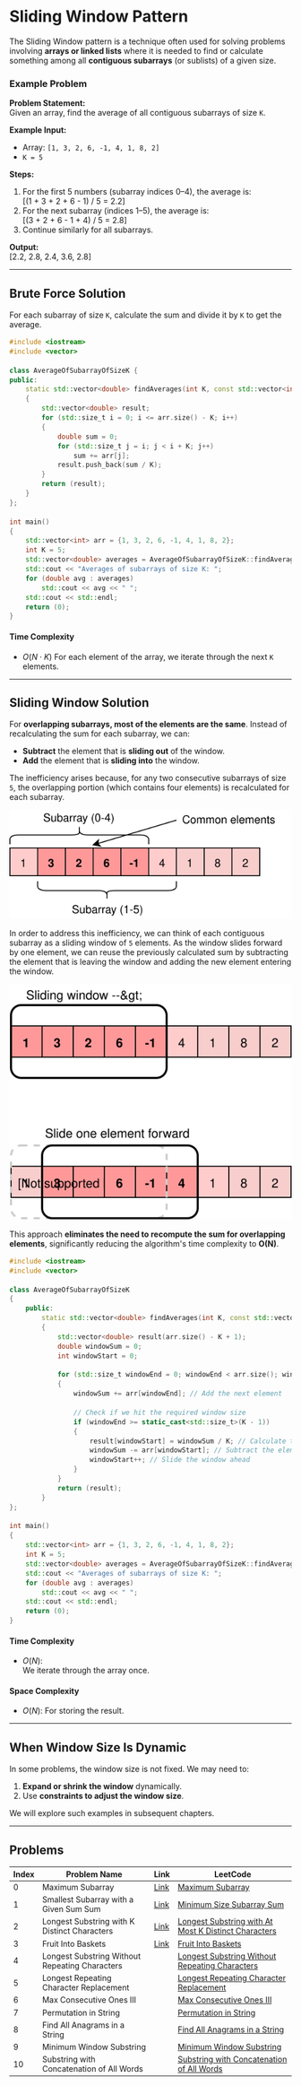 # Sliding Window Pattern

The Sliding Window pattern is a technique often used for solving problems involving **arrays or linked lists** where it is needed to find or calculate something among all **contiguous subarrays** (or sublists) of a given size.

### Example Problem

**Problem Statement:**  
Given an array, find the average of all contiguous subarrays of size `K`.

**Example Input:**
- Array: `[1, 3, 2, 6, -1, 4, 1, 8, 2]`
- `K = 5`

**Steps:**
1. For the first 5 numbers (subarray indices 0–4), the average is:  
   \[(1 + 3 + 2 + 6 - 1) / 5 = 2.2\]
2. For the next subarray (indices 1–5), the average is:  
   \[(3 + 2 + 6 - 1 + 4) / 5 = 2.8\]
3. Continue similarly for all subarrays.

**Output:**  
\[2.2, 2.8, 2.4, 3.6, 2.8\]

---

## Brute Force Solution  
For each subarray of size `K`, calculate the sum and divide it by `K` to get the average.

```cpp
#include <iostream>
#include <vector>

class AverageOfSubarrayOfSizeK {
public:
    static std::vector<double> findAverages(int K, const std::vector<int>& arr)
    {
        std::vector<double> result;
        for (std::size_t i = 0; i <= arr.size() - K; i++) 
        {
            double sum = 0;
            for (std::size_t j = i; j < i + K; j++) 
                sum += arr[j];
            result.push_back(sum / K);
        }
        return (result);
    }
};

int main()
{
    std::vector<int> arr = {1, 3, 2, 6, -1, 4, 1, 8, 2};
    int K = 5;
    std::vector<double> averages = AverageOfSubarrayOfSizeK::findAverages(K, arr);
    std::cout << "Averages of subarrays of size K: ";
    for (double avg : averages)
        std::cout << avg << " ";
    std::cout << std::endl;
    return (0);
}

```

#### Time Complexity
- $O(N \cdot K)$
  For each element of the array, we iterate through the next `K` elements.

---

## Sliding Window Solution

For **overlapping subarrays, most of the elements are the same**. Instead of recalculating the sum for each subarray, we can:
- **Subtract** the element that is **sliding out** of the window.
- **Add** the element that is **sliding into** the window.


The inefficiency arises because, for any two consecutive subarrays of size `5`, the overlapping portion (which contains four elements) is recalculated for each subarray.  
<div align="center">
    <img src="../images/Sliding Window/SlidingWindow-1.svg" alt="Sliding Window - Overlap" title="Sliding Window Overlap">
</div>

In order to address this inefficiency, we can think of each contiguous subarray as a sliding window of `5` elements. As the window slides forward by one element, we can reuse the previously calculated sum by subtracting the element that is leaving the window and adding the new element entering the window. 
<div align="center">
    <img src="../images/Sliding Window/SlidingWindow-2.svg" alt="Sliding Window - Overlap" title="Sliding Window Subtract -Adding">
</div>

This approach **eliminates the need to recompute the sum for overlapping elements**, significantly reducing the algorithm's time complexity to **O(N)**.


```cpp
#include <iostream>
#include <vector>

class AverageOfSubarrayOfSizeK 
{
    public:
        static std::vector<double> findAverages(int K, const std::vector<int>& arr)
        {
            std::vector<double> result(arr.size() - K + 1);
            double windowSum = 0;
            int windowStart = 0;

            for (std::size_t windowEnd = 0; windowEnd < arr.size(); windowEnd++) 
            {
                windowSum += arr[windowEnd]; // Add the next element

                // Check if we hit the required window size
                if (windowEnd >= static_cast<std::size_t>(K - 1)) 
                {
                    result[windowStart] = windowSum / K; // Calculate the average
                    windowSum -= arr[windowStart]; // Subtract the element going out
                    windowStart++; // Slide the window ahead
                }
            }
            return (result);
        }
};

int main()
{
    std::vector<int> arr = {1, 3, 2, 6, -1, 4, 1, 8, 2};
    int K = 5;
    std::vector<double> averages = AverageOfSubarrayOfSizeK::findAverages(K, arr);
    std::cout << "Averages of subarrays of size K: ";
    for (double avg : averages)
        std::cout << avg << " ";
    std::cout << std::endl;
    return (0);
}
```

#### Time Complexity
- $O(N):$  
  We iterate through the array once.

#### Space Complexity
- $O(N):$
  For storing the result.

---

## When Window Size Is Dynamic

In some problems, the window size is not fixed. We may need to:
1. **Expand or shrink the window** dynamically.
2. Use **constraints to adjust the window size**.

We will explore such examples in subsequent chapters.

---
## Problems

| Index | Problem Name                                             | Link                                                               | LeetCode                                                                                   |
|-------|----------------------------------------------------------|--------------------------------------------------------------------|--------------------------------------------------------------------------------------------------|
| 0     | Maximum Subarray | [Link](./Maximum%20Sum%20Subarray%20of%20Size%20K/)               | [Maximum Subarray](https://leetcode.com/problems/maximum-subarray/) |
| 1     | Smallest Subarray with a Given Sum Sum | [Link](./Smallest%20Subarray%20with%20a%20Given%20Sum) | [Minimum Size Subarray Sum](https://leetcode.com/problems/minimum-size-subarray-sum/) |
| 2     | Longest Substring with K Distinct Characters | [Link](./Longest%20Substring%20with%20K%20Distinct%20Characters/) | [Longest Substring with At Most K Distinct Characters](https://leetcode.com/problems/longest-substring-with-at-most-k-distinct-characters/) |
| 3     | Fruit Into Baskets | [Link](./Fruits%20into%20Baskets/) | [Fruit Into Baskets](https://leetcode.com/problems/fruit-into-baskets/) |
| 4     | Longest Substring Without Repeating Characters           |                                                                    | [Longest Substring Without Repeating Characters](https://leetcode.com/problems/longest-substring-without-repeating-characters/)        |
| 5     | Longest Repeating Character Replacement                  |                                                                    | [Longest Repeating Character Replacement](https://leetcode.com/problems/longest-repeating-character-replacement/)                      |
| 6     | Max Consecutive Ones III                                 |                                                                    | [Max Consecutive Ones III](https://leetcode.com/problems/max-consecutive-ones-iii/)              |
| 7     | Permutation in String                                    |                                                                    | [Permutation in String](https://leetcode.com/problems/permutation-in-string/)                   |
| 8     | Find All Anagrams in a String                            |                                                                    | [Find All Anagrams in a String](https://leetcode.com/problems/find-all-anagrams-in-a-string/)    |
| 9     | Minimum Window Substring                                 |                                                                    | [Minimum Window Substring](https://leetcode.com/problems/minimum-window-substring/)              |
| 10    | Substring with Concatenation of All Words                |                                                                    | [Substring with Concatenation of All Words](https://leetcode.com/problems/substring-with-concatenation-of-all-words/)                  |
